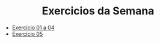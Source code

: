 <h1 align="center"> Exercicios da Semana </h1>

- [Exercício 01 a 04](/HTML/)
- [Exercício 05](/CSS/)